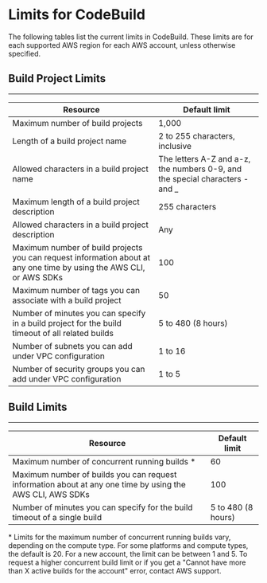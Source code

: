 # Limits for CodeBuild<a name="limits"></a>

The following tables list the current limits in CodeBuild\. These limits are for each supported AWS region for each AWS account, unless otherwise specified\. 

## Build Project Limits<a name="limits-build-projects"></a>


****  

| Resource | Default limit | 
| --- | --- | 
| Maximum number of build projects | 1,000 | 
| Length of a build project name | 2 to 255 characters, inclusive | 
| Allowed characters in a build project name | The letters A\-Z and a\-z, the numbers 0\-9, and the special characters \- and \_ | 
| Maximum length of a build project description | 255 characters | 
| Allowed characters in a build project description | Any | 
| Maximum number of build projects you can request information about at any one time by using the AWS CLI, or AWS SDKs | 100 | 
| Maximum number of tags you can associate with a build project | 50 | 
| Number of minutes you can specify in a build project for the build timeout of all related builds | 5 to 480 \(8 hours\) | 
| Number of subnets you can add under VPC configuration | 1 to 16 | 
| Number of security groups you can add under VPC configuration | 1 to 5 | 

## Build Limits<a name="limits-builds"></a>


****  

| Resource | Default limit | 
| --- | --- | 
| Maximum number of concurrent running builds \* | 60 | 
| Maximum number of builds you can request information about at any one time by using the AWS CLI, AWS SDKs | 100 | 
| Number of minutes you can specify for the build timeout of a single build | 5 to 480 \(8 hours\) | 

\* Limits for the maximum number of concurrent running builds vary, depending on the compute type\. For some platforms and compute types, the default is 20\. For a new account, the limit can be between 1 and 5\. To request a higher concurrent build limit or if you get a "Cannot have more than X active builds for the account" error, contact AWS support\.
